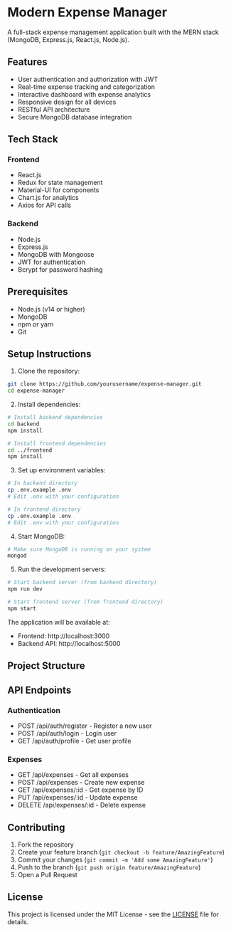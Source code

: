 # Modern Expense Manager

A full-stack expense management application built with the MERN stack (MongoDB, Express.js, React.js, Node.js).

## Features

- User authentication and authorization with JWT
- Real-time expense tracking and categorization
- Interactive dashboard with expense analytics
- Responsive design for all devices
- RESTful API architecture
- Secure MongoDB database integration

## Tech Stack

### Frontend
- React.js
- Redux for state management
- Material-UI for components
- Chart.js for analytics
- Axios for API calls

### Backend
- Node.js
- Express.js
- MongoDB with Mongoose
- JWT for authentication
- Bcrypt for password hashing

## Prerequisites

- Node.js (v14 or higher)
- MongoDB
- npm or yarn
- Git

## Setup Instructions

1. Clone the repository:
```bash
git clone https://github.com/yourusername/expense-manager.git
cd expense-manager
```

2. Install dependencies:
```bash
# Install backend dependencies
cd backend
npm install

# Install frontend dependencies
cd ../frontend
npm install
```

3. Set up environment variables:
```bash
# In backend directory
cp .env.example .env
# Edit .env with your configuration

# In frontend directory
cp .env.example .env
# Edit .env with your configuration
```

4. Start MongoDB:
```bash
# Make sure MongoDB is running on your system
mongod
```

5. Run the development servers:
```bash
# Start backend server (from backend directory)
npm run dev

# Start frontend server (from frontend directory)
npm start
```

The application will be available at:
- Frontend: http://localhost:3000
- Backend API: http://localhost:5000

## Project Structure


## API Endpoints

### Authentication
- POST /api/auth/register - Register a new user
- POST /api/auth/login - Login user
- GET /api/auth/profile - Get user profile

### Expenses
- GET /api/expenses - Get all expenses
- POST /api/expenses - Create new expense
- GET /api/expenses/:id - Get expense by ID
- PUT /api/expenses/:id - Update expense
- DELETE /api/expenses/:id - Delete expense

## Contributing

1. Fork the repository
2. Create your feature branch (`git checkout -b feature/AmazingFeature`)
3. Commit your changes (`git commit -m 'Add some AmazingFeature'`)
4. Push to the branch (`git push origin feature/AmazingFeature`)
5. Open a Pull Request

## License

This project is licensed under the MIT License - see the [LICENSE](LICENSE) file for details.

